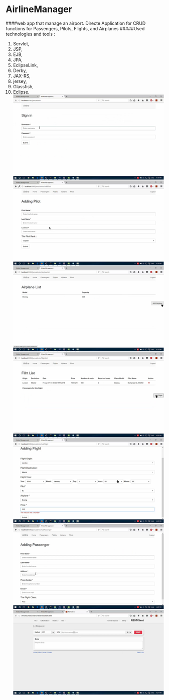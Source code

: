 # AirlineManager
####web app that manage an airport.
Directe Application for CRUD functions for Passengers, Pilots, Flights, and Airplanes
#####Used technologies and tools :
1. Servlet, 
2. JSP, 
3. EJB, 
3. JPA,
4. EclipseLink,
5. Derby,
6. JAX-RS,
7. jersey,
8. Glassfish,
9. Eclipse.
![Alt text](1.png?raw=true "Sign In")
![Alt text](2.png?raw=true "Add Pilote")
![Alt text](3.png?raw=true "Airplane List")
![Alt text](5.png?raw=true "Flight List")
![Alt text](6.png?raw=true "Add Flight")
![Alt text](7.png?raw=true "Add passenger")
![Alt text](8.png?raw=true "REST Client test")

